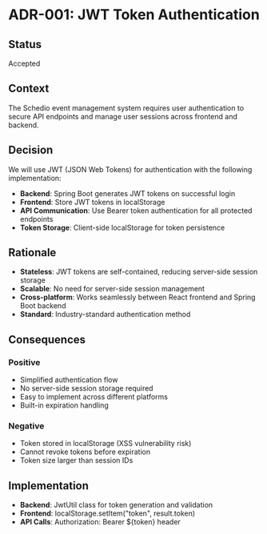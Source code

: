 # ADR-001: JWT Token Authentication

## Status
Accepted

## Context
The Schedio event management system requires user authentication to secure API endpoints and manage user sessions across frontend and backend.

## Decision
We will use JWT (JSON Web Tokens) for authentication with the following implementation:

- **Backend**: Spring Boot generates JWT tokens on successful login
- **Frontend**: Store JWT tokens in localStorage
- **API Communication**: Use Bearer token authentication for all protected endpoints
- **Token Storage**: Client-side localStorage for token persistence

## Rationale
- **Stateless**: JWT tokens are self-contained, reducing server-side session storage
- **Scalable**: No need for server-side session management
- **Cross-platform**: Works seamlessly between React frontend and Spring Boot backend
- **Standard**: Industry-standard authentication method

## Consequences
### Positive
- Simplified authentication flow
- No server-side session storage required
- Easy to implement across different platforms
- Built-in expiration handling

### Negative
- Token stored in localStorage (XSS vulnerability risk)
- Cannot revoke tokens before expiration
- Token size larger than session IDs

## Implementation
- **Backend**: JwtUtil class for token generation and validation
- **Frontend**: localStorage.setItem("token", result.token)
- **API Calls**: Authorization: Bearer ${token} header